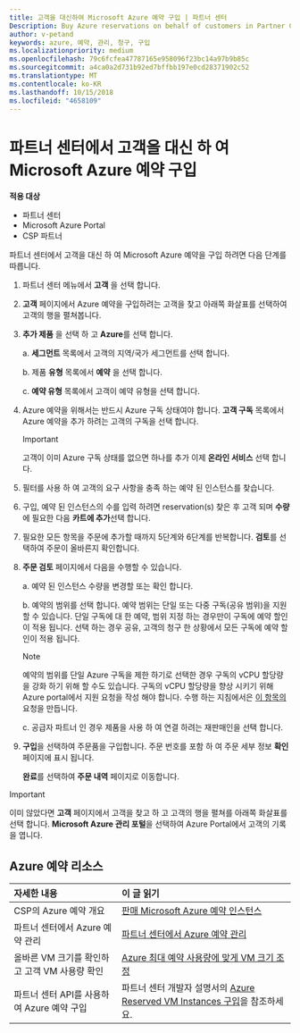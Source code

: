 ```yaml
---
title: 고객을 대신하여 Microsoft Azure 예약 구입 | 파트너 센터
Description: Buy Azure reservations on behalf of customers in Partner Center.
author: v-petand
keywords: azure, 예약, 관리, 청구, 구입
ms.localizationpriority: medium
ms.openlocfilehash: 79c6fcfea47787165e958096f23bc14a97b9b85c
ms.sourcegitcommit: a4ca0a2d731b92ed7bffbb197e0cd28371902c52
ms.translationtype: MT
ms.contentlocale: ko-KR
ms.lasthandoff: 10/15/2018
ms.locfileid: "4658109"
---
```

# <a name="buy-microsoft-azure-reservations-on-behalf-of-your-customers-in-partner-center"></a>파트너 센터에서 고객을 대신 하 여 Microsoft Azure 예약 구입 

**적용 대상**

-  파트너 센터
-  Microsoft Azure Portal
-  CSP 파트너

파트너 센터에서 고객을 대신 하 여 Microsoft Azure 예약을 구입 하려면 다음 단계를 따릅니다.

1. 파트너 센터 메뉴에서 **고객** 을 선택 합니다.  

2. **고객** 페이지에서 Azure 예약을 구입하려는 고객을 찾고 아래쪽 화살표를 선택하여 고객의 행을 펼쳐봅니다.  

3. **추가 제품** 을 선택 하 고 **Azure**를 선택 합니다. 

    a. **세그먼트** 목록에서 고객의 지역/국가 세그먼트를 선택 합니다.

    b. 제품 **유형** 목록에서 **예약** 을 선택 합니다.

    c. **예약 유형** 목록에서 고객이 예약 유형을 선택 합니다.

4. Azure 예약을 위해서는 반드시 Azure 구독 상태여야 합니다. **고객 구독** 목록에서 Azure 예약을 추가 하려는 고객의 구독을 선택 합니다. 

    >[!IMPORTANT] 
    >고객이 이미 Azure 구독 상태를 없으면 하나를 추가 이제 **온라인 서비스** 선택 합니다. 

5. 필터를 사용 하 여 고객의 요구 사항을 충족 하는 예약 된 인스턴스를 찾습니다.  

6. 구입, 예약 된 인스턴스의 수를 입력 하려면 reservation(s) 찾은 후 고객 되며 **수량** 에 필요한 다음 **카트에 추가**선택 합니다.  

7. 필요한 모든 항목을 주문에 추가할 때까지 5단계와 6단계를 반복합니다. **검토**를 선택하여 주문이 올바른지 확인합니다.  

8. **주문 검토** 페이지에서 다음을 수행할 수 있습니다. 

    a. 예약 된 인스턴스 수량을 변경할 또는 확인 합니다.

    b. 예약의 범위를 선택 합니다. 예약 범위는 단일 또는 다중 구독(공유 범위)을 지원할 수 있습니다. 단일 구독에 대 한 예약, 범위 지정 하는 경우만이 구독에 예약 할인이 적용 됩니다. 선택 하는 경우 공유, 고객의 청구 한 상황에서 모든 구독에 예약 할인이 적용 됩니다. 

     >[!NOTE]
    >예약의 범위를 단일 Azure 구독을 제한 하기로 선택한 경우 구독의 vCPU 할당량을 강화 하기 위해 할 수도 있습니다. 구독의 vCPU 할당량을 향상 시키기 위해 Azure portal에서 지원 요청을 작성 해야 합니다. 수행 하는 지침에서은 [이 항목의](https://docs.microsoft.com/azure/azure-supportability/resource-manager-core-quotas-request) 요청을 만듭니다.    

    c. 공급자 파트너 인 경우 제품을 사용 하 여 연결 하려는 재판매인을 선택 합니다.

9. **구입**을 선택하여 주문품을 구입합니다. 주문 번호를 포함 하 여 주문 세부 정보 **확인** 페이지에 표시 됩니다.    
     
     **완료**를 선택하여 **주문 내역** 페이지로 이동합니다. 

>[!IMPORTANT]
>이미 않았다면 **고객** 페이지에서 고객을 찾고 하 고 고객의 행을 펼쳐를 아래쪽 화살표를 선택 합니다. **Microsoft Azure 관리 포털**을 선택하여 Azure Portal에서 고객의 기록을 엽니다.

## <a name="azure-reservations-resources"></a>Azure 예약 리소스
|**자세한 내용**   |**이 글 읽기**    |
|:-----------------------------|:-----------------|
|CSP의 Azure 예약 개요  | [판매 Microsoft Azure 예약 인스턴스](azure-reservations.md) |
|파트너 센터에서 Azure 예약 관리 | [파트너 센터에서 Azure 예약 관리](azure-reservations-manage.md)
|올바른 VM 크기를 확인하고 고객 VM 사용량 확인   |[Azure 최대 예약 사용량에 맞게 VM 크기 조정](azure-usage.md)   |
|파트너 센터 API를 사용하여 Azure 예약 구입 | 파트너 센터 개발자 설명서의 [Azure Reserved VM Instances 구입](https://docs.microsoft.com/partner-center/develop/purchase-azure-reservations)을 참조하세요.

 


 
